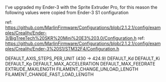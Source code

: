 I've upgraded my Ender-3 with the Sprite Extruder Pro,
for this reason the following values were copied from
Ender-3 S1 configuration

ref: https://github.com/MarlinFirmware/Configurations/blob/2.1.2.1/config/examples/Creality/Ender-3/BigTreeTech%20SKR%20Mini%20E3%203.0/Configuration.h
ref: https://github.com/MarlinFirmware/Configurations/blob/2.1.2.1/config/examples/Creality/Ender-3%20S1/STM32F4/Configuration.h

DEFAULT_AXIS_STEPS_PER_UNIT (430 -> 424.9)
DEFAULT_Kd
DEFAULT_Ki
DEFAULT_Kp
DEFAULT_MAX_ACCELERATION
DEFAULT_MAX_FEEDRATE
EXTRUDE_MAXLENGTH
FILAMENT_CHANGE_UNLOAD_LENGTH
FILAMENT_CHANGE_FAST_LOAD_LENGTH
